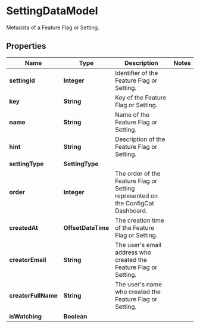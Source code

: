 

# SettingDataModel

Metadata of a Feature Flag or Setting.

## Properties

| Name | Type | Description | Notes |
|------------ | ------------- | ------------- | -------------|
|**settingId** | **Integer** | Identifier of the Feature Flag or Setting. |  |
|**key** | **String** | Key of the Feature Flag or Setting. |  |
|**name** | **String** | Name of the Feature Flag or Setting. |  |
|**hint** | **String** | Description of the Feature Flag or Setting. |  |
|**settingType** | **SettingType** |  |  |
|**order** | **Integer** | The order of the Feature Flag or Setting represented on the ConfigCat Dashboard. |  |
|**createdAt** | **OffsetDateTime** | The creation time of the Feature Flag or Setting. |  |
|**creatorEmail** | **String** | The user&#39;s email address who created the Feature Flag or Setting. |  |
|**creatorFullName** | **String** | The user&#39;s name who created the Feature Flag or Setting. |  |
|**isWatching** | **Boolean** |  |  |



